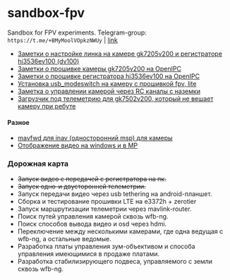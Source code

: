 # sandbox-fpv
Sandbox for FPV experiments. Telegram-group: `https://t.me/+BMyMoolVOpkzNWUy` | [link](https://t.me/+BMyMoolVOpkzNWUy)


* [Заметки о настройке линка на камере gk7205v200 и регистраторе hi3536ev100 (dv100)](https://github.com/OpenIPC/sandbox-fpv/blob/master/notes_link_gk7205v200_hi3536ev100.md)
* [Заметки о прошивке камеры gk7205v200 на OpenIPC](https://github.com/OpenIPC/sandbox-fpv/blob/master/notes_start_ivg-g2s.md)
* [Заметки о прошивке регистратора hi3536ev100 на OpenIPC](https://github.com/OpenIPC/sandbox-fpv/blob/master/notes_start_hi3536ev100.md)
* [Установка usb_modeswitch на камеру с прошивкой fpv, lite](https://github.com/OpenIPC/sandbox-fpv/blob/master/usb-modeswitch.md)
* [Заметка о управлении камерой через RC каналы с наземки](https://github.com/OpenIPC/sandbox-fpv/blob/master/notes_cam_control.md)
* [Загрузчик под телеметрию для gk7502v200, который не вешает камеру при ребуте](https://github.com/OpenIPC/sandbox-fpv/blob/master/gk7205v200_u-boot-for-telemetry.md)

#### Разное
* [mavfwd для inav (односторонний msp) для камеры](https://github.com/OpenIPC/sandbox-fpv/blob/master/user_TipoMan/mavfwd_mavlink2.tar?raw=true)
* [Отображение видео на windows и в MP](https://github.com/OpenIPC/sandbox-fpv/blob/master/gstlaunch_on_windows.md)

### Дорожная карта
* ~~Запуск видео с передачей с регистратора на пк.~~
* ~~Запуск одно-и двусторонней телеметрии.~~
* Запуск передачи видео через usb tethering на android-планшет.
* Сборка и тестирование прошивки LTE на e3372h + zerotier
* Запуск маршрутизации телеметрии через mavlink-router.
* Поиск путей управления камерой сквозь wfb-ng.
* Поиск способов вывода видео и osd через hdmi.
* Переключение между несколькими камерами, где одна ведущая с wfb-ng, а остальные ведомые.
* Разработка платы управления зум-объективом и способа управления имеющимися в продаже платами.
* Разработка стабилизирующего подвеса, управляемого с земли сквозь wfb-ng.
